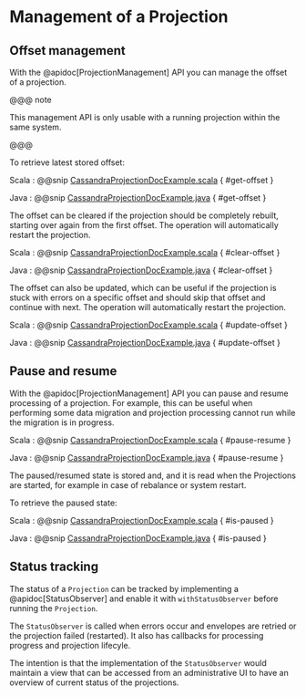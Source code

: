 # Management of a Projection

## Offset management

With the @apidoc[ProjectionManagement] API you can manage the offset of a projection.

@@@ note

This management API is only usable with a running projection within the same system.

@@@

To retrieve latest stored offset:

Scala
:  @@snip [CassandraProjectionDocExample.scala](/examples/src/test/scala/docs/cassandra/CassandraProjectionDocExample.scala) { #get-offset }

Java
:  @@snip [CassandraProjectionDocExample.java](/examples/src/test/java/jdocs/cassandra/CassandraProjectionDocExample.java) { #get-offset }

The offset can be cleared if the projection should be completely rebuilt, starting over again from the first offset.
The operation will automatically restart the projection.

Scala
:  @@snip [CassandraProjectionDocExample.scala](/examples/src/test/scala/docs/cassandra/CassandraProjectionDocExample.scala) { #clear-offset }

Java
:  @@snip [CassandraProjectionDocExample.java](/examples/src/test/java/jdocs/cassandra/CassandraProjectionDocExample.java) { #clear-offset }

The offset can also be updated, which can be useful if the projection is stuck with errors on a specific offset
and should skip that offset and continue with next. The operation will automatically restart the projection.

Scala
:  @@snip [CassandraProjectionDocExample.scala](/examples/src/test/scala/docs/cassandra/CassandraProjectionDocExample.scala) { #update-offset }

Java
:  @@snip [CassandraProjectionDocExample.java](/examples/src/test/java/jdocs/cassandra/CassandraProjectionDocExample.java) { #update-offset }

## Pause and resume

With the @apidoc[ProjectionManagement] API you can pause and resume processing of a projection. For example,
this can be useful when performing some data migration and projection processing cannot run while the migration
is in progress.

Scala
:  @@snip [CassandraProjectionDocExample.scala](/examples/src/test/scala/docs/cassandra/CassandraProjectionDocExample.scala) { #pause-resume }

Java
:  @@snip [CassandraProjectionDocExample.java](/examples/src/test/java/jdocs/cassandra/CassandraProjectionDocExample.java) { #pause-resume }


The paused/resumed state is stored and, and it is read when the Projections are started, for example in case of rebalance or system restart.

To retrieve the paused state:

Scala
:  @@snip [CassandraProjectionDocExample.scala](/examples/src/test/scala/docs/cassandra/CassandraProjectionDocExample.scala) { #is-paused }

Java
:  @@snip [CassandraProjectionDocExample.java](/examples/src/test/java/jdocs/cassandra/CassandraProjectionDocExample.java) { #is-paused }

## Status tracking

The status of a `Projection` can be tracked by implementing a @apidoc[StatusObserver] and enable it with 
`withStatusObserver` before running the `Projection`.

The `StatusObserver` is called when errors occur and envelopes are retried or the projection failed (restarted).
It also has callbacks for processing progress and projection lifecyle.

The intention is that the implementation of the `StatusObserver` would maintain a view that can be accessed
from an administrative UI to have an overview of current status of the projections. 
